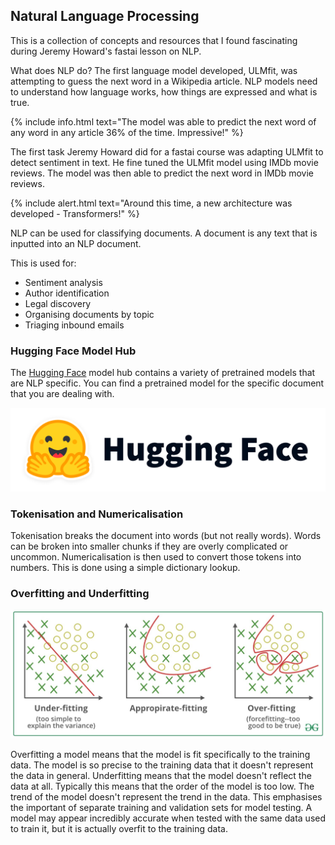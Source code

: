 ## Natural Language Processing
This is a collection of concepts and resources that I found fascinating during Jeremy Howard's fastai lesson on NLP.

What does NLP do? The first language model developed, ULMfit, was attempting to guess the next word in a Wikipedia article. NLP models need to understand how language works, how things are expressed and what is true.


{% include info.html text="The model was able to predict the next word of any word in any article 36% of the time. Impressive!" %}


The first task Jeremy Howard did for a fastai course was adapting ULMfit to detect sentiment in text. He fine tuned the ULMfit model using IMDb movie reviews. The model was then able to predict the next word in IMDb movie reviews.


{% include alert.html text="Around this time, a new architecture was developed - Transformers!" %}


NLP can be used for classifying documents. A document is any text that is inputted into an NLP document.

This is used for:
- Sentiment analysis
- Author identification
- Legal discovery
- Organising documents by topic
- Triaging inbound emails



### Hugging Face Model Hub
The [Hugging Face](https://huggingface.co/) model hub contains a variety of pretrained models that are NLP specific. You can find a pretrained model for the specific document that you are dealing with.



![](/images/hf-logo-with-title.png " ")



### Tokenisation and Numericalisation
Tokenisation breaks the document into words (but not really words). Words can be broken into smaller chunks if they are overly complicated or uncommon. Numericalisation is then used to convert those tokens into numbers. This is done using a simple dictionary lookup.




### Overfitting and Underfitting

![](/images/fitting.jpg "Examples of fitting, overfitting and underfitting.")

Overfitting a model means that the model is fit specifically to the training data. The model is so precise to the training data that it doesn't represent the data in general. Underfitting means that the model doesn't reflect the data at all. Typically this means that the order of the model is too low. The trend of the model doesn't represent the trend in the data. This emphasises the important of separate training and validation sets for model testing. A model may appear incredibly accurate when tested with the same data used to train it, but it is actually overfit to the training data.








